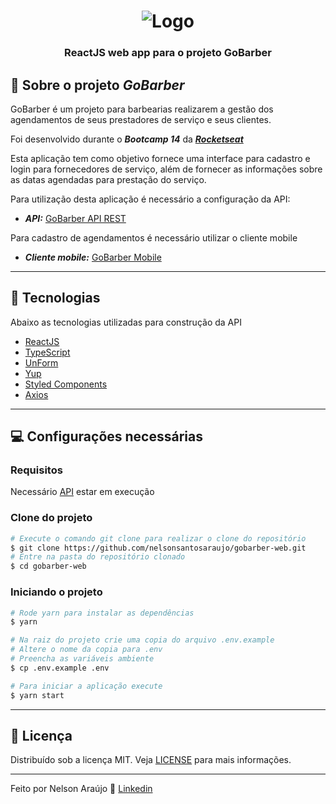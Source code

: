 <h1 align="center">
  <img alt="Logo" src="https://ik.imagekit.io/t58nj4hrrhv/logo_o0SeXCgx_Q.svg" alt="GoBarber Hairdcuts and Shaves">
</h1>

<h3 align="center">
  ReactJS web app para o projeto GoBarber
</h3>

## 📓 Sobre o projeto ***GoBarber***

GoBarber é um projeto para barbearias realizarem a gestão dos agendamentos de seus prestadores de serviço e seus clientes.

Foi desenvolvido durante o ***Bootcamp 14*** da ***[Rocketseat](https://rocketseat.com.br)***

Esta aplicação tem como objetivo fornece uma interface para cadastro e login para fornecedores de serviço, além de fornecer as informações sobre as datas agendadas para prestação do serviço.

Para utilização desta aplicação é necessário a configuração da API:

- ***API:*** [GoBarber API REST](https://github.com/nelsonsantosaraujo/gobarber-backend)

Para cadastro de agendamentos é necessário utilizar o cliente mobile

- ***Cliente mobile:*** [GoBarber Mobile](https://github.com/nelsonsantosaraujo/gobarber-mobile)

---

## 🚀 Tecnologias

Abaixo as tecnologias utilizadas para construção da API

- [ReactJS](https://reactjs.org/)
- [TypeScript](https://www.typescriptlang.org/)
- [UnForm](https://unform.dev/)
- [Yup](https://github.com/jquense/yup)
- [Styled Components](https://styled-components.com/)
- [Axios](https://github.com/axios/axios)

---

## 💻 Configurações necessárias

### **Requisitos**

Necessário [API](https://github.com/nelsonsantosaraujo/gobarber-backend) estar em execução

### **Clone do projeto**

```bash
# Execute o comando git clone para realizar o clone do repositório
$ git clone https://github.com/nelsonsantosaraujo/gobarber-web.git
# Entre na pasta do repositório clonado
$ cd gobarber-web
```

### **Iniciando o projeto**

```bash
# Rode yarn para instalar as dependências
$ yarn

# Na raiz do projeto crie uma copia do arquivo .env.example
# Altere o nome da copia para .env
# Preencha as variáveis ambiente
$ cp .env.example .env

# Para iniciar a aplicação execute
$ yarn start

```

---

## 📝 Licença

Distribuído sob a licença MIT. Veja [LICENSE](LICENSE) para mais informações.

---

Feito por Nelson Araújo 📃  [Linkedin](https://www.linkedin.com/in/nelsonsantosaraujo/)

